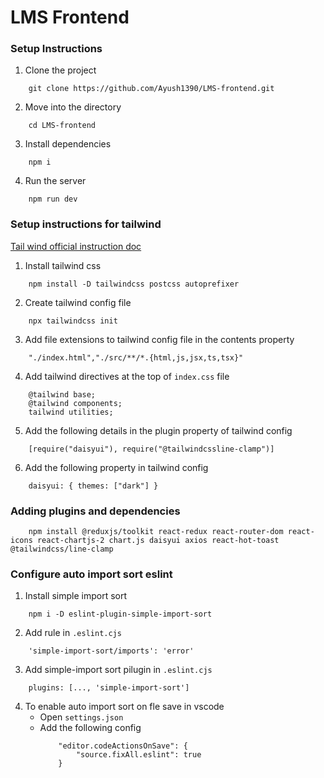 # LMS Frontend

### Setup Instructions

1. Clone the project
```
    git clone https://github.com/Ayush1390/LMS-frontend.git
```

2. Move into the directory
```
    cd LMS-frontend
```

3. Install dependencies
```
    npm i
```

4. Run the server
```
    npm run dev
```



### Setup instructions for tailwind 

[Tail wind official instruction doc](https://tailwindcss.com/docs/installation)


1. Install tailwind css
```
    npm install -D tailwindcss postcss autoprefixer
```

2. Create tailwind config file
```
    npx tailwindcss init
```

3. Add file extensions to tailwind config file in the contents property
```
    "./index.html","./src/**/*.{html,js,jsx,ts,tsx}"
```

4. Add tailwind directives at the top of `index.css` file
```
    @tailwind base;
    @tailwind components;
    tailwind utilities;
```

5. Add the following details in the plugin property of tailwind config
```
    [require("daisyui"), require("@tailwindcssline-clamp")]
```

6. Add the following property in tailwind config
```
    daisyui: { themes: ["dark"] }
```

### Adding plugins and dependencies
```
    npm install @reduxjs/toolkit react-redux react-router-dom react-icons react-chartjs-2 chart.js daisyui axios react-hot-toast @tailwindcss/line-clamp
```


### Configure auto import sort eslint

1. Install simple import sort
```
    npm i -D eslint-plugin-simple-import-sort    
```

2. Add rule in `.eslint.cjs`
```
    'simple-import-sort/imports': 'error'
```

3. Add simple-import sort pilugin in `.eslint.cjs`
```
    plugins: [..., 'simple-import-sort']
```

4. To enable auto import sort on fle save in vscode
    - Open `settings.json`
    - Add the following config
        ```
            "editor.codeActionsOnSave": {
                "source.fixAll.eslint": true
            }
        ```